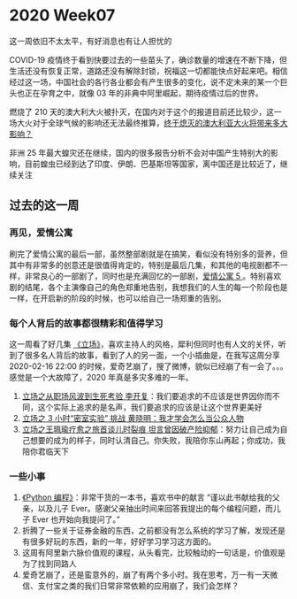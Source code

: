 # 2020 Week07

这一周依旧不太太平，有好消息也有让人担忧的

COVID-19 疫情终于看到快要过去的一些苗头了，确诊数量的增速在不断下降，但生活还没有恢复正常，道路还没有解除封锁，祝福这一切都能快点好起来吧。相信经过这一场，中国社会的各行各业都会有产生很多的变化，说不定未来的某一个巨头也正在孕育之中，就像 03 年的非典中阿里崛起，期待疫情过后的世界。

燃烧了 210 天的澳大利大火被扑灭，在国内对于这个的报道目前还比较少，这一场大火对于全球气候的影响还无法最终推算，[终于熄灭的澳大利亚大火将带来多大影响？](https://new.qq.com/rain/a/20200213A07JQE00)

非洲 25 年最大蝗灾还在继续，国内的很多报告分析不会对中国产生特别大的影响，目前蝗虫已经到达了印度、伊朗、巴基斯坦等国家，离中国还是比较近了，继续关注

## 过去的这一周

### 再见，爱情公寓

刷完了爱情公寓的最后一部，虽然整部剧就是在搞笑，看似没有特别多的营养，但其中有非常多的创意还是很值得肯定的，特别是最后几集，和其他的电视剧都不一样，非常良心的一部剧了，同时也是充满回忆的一部剧，[爱情公寓 5 ](https://movie.douban.com/subject/25931446/)。特别喜欢剧的结尾，各个主演像自己的角色郑重地告别，我想我们的人生的每一个阶段也是一样，在开启新的阶段的时候，也可以给自己一场郑重的告别。

### 每个人背后的故事都很精彩和值得学习

这一周看了好几集 [《立场》](http://www.iqiyi.com/a_19rrhtlrb9.html)，喜欢主持人的风格，犀利但同时也有人文的关怀，听到了很多名人背后的故事，看到了人的另一面，一个小插曲是，在我写这周分享 2020-02-16 22:00 的时候，爱奇艺崩了，搜了微博，貌似已经崩了有一会了。。。感觉是一个大故障了，2020 年真是多灾多难的一年。

1. [立场之从职场风波到生死考验 李开复](https://www.iqiyi.com/v_19rsj4e3do.html?vfrm=pcw_home&vfrmblk=CZ&vfrmrst=712211_cainizaizhui_title2#curid=2229231600_ebe46b574b7e423f533c094258ef2ee6)：我们要追求的不应该是世界因你而不同，这个实际上追求的是名声，我们要追求的应该是让这个世界更美好
2. [立场之 3 小时“密室实验” 挑战 黄晓明：我才学会怎么当公众人物](https://www.iqiyi.com/v_19rsija584.html)
3. [立场之王珮瑜疗愈之旅首谈儿时裂痕 坦言曾因破产险抑郁](https://www.iqiyi.com/v_19rqturcrw.html)：努力让自己成为自己想要的成为的样子，同时认清自己。你失败，我陪你东山再起；你成功，我陪你君临天下

### 一些小事

1. [《Python 编程》](https://book.douban.com/subject/26829016/)：非常干货的一本书，喜欢书中的献言 “谨以此书献给我的父亲，以及儿子 Ever。感谢父亲抽出时间来回答我提出的每个编程问题，而儿子 Ever 也开始向我提问了。”
2. 折腾了一些关于证券金融的东西，之前都没有怎么系统的学习了解，发现还是有很多好玩的东西，新的一年，好好学习学习这方面的。
3. 这周有阿里新六脉价值观的课程，从头看完，比较触动的一句话是，价值观是为了找到同路人
4. 爱奇艺崩了，还是蛮意外的，崩了有两个多小时。我在思考，万一有一天微信、支付宝之类的我们日常非常依赖的应用崩了，我们会怎样？
